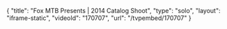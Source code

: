 {
    "title": "Fox MTB Presents | 2014 Catalog Shoot",
    "type": "solo",
    "layout": "iframe-static",
    "videoId": "170707",
    "url": "\/tvpembed\/170707"
}